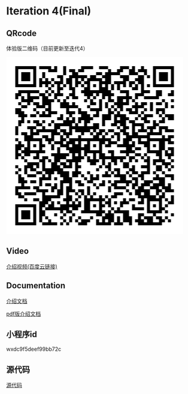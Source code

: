 # Iteration 4(Final)

## QRcode

体验版二维码（目前更新至迭代4）

![](https://github.com/wen112358/SmartMobileDevelopment/blob/main/Iteration4/QRcode.jpg)

## Video

[介绍视频(百度云链接)](https://pan.baidu.com/s/18AsAdL04y7x2CLP3kBtkuA?pwd=eaby)

## Documentation

[介绍文档](https://github.com/wen112358/SmartMobileDevelopment/blob/main/Iteration4/introduction_document.md)

[pdf版介绍文档](https://github.com/wen112358/SmartMobileDevelopment/blob/main/Iteration4/introduction_document.pdf)

## 小程序id

wxdc9f5deef99bb72c

## 源代码

[源代码](https://github.com/wen112358/SmartMobileDevelopment/blob/main/Iteration4/code/)
